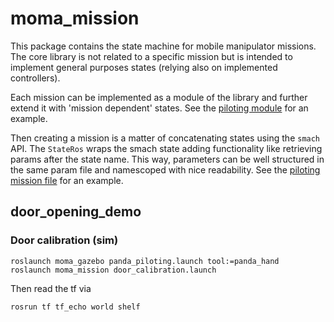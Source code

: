 # moma_mission

This package contains the state machine for mobile manipulator missions.
The core library is not related to a specific mission but is intended to implement general purposes states (relying also on implemented controllers).


Each mission can be implemented as a module of the library and further extend it with 'mission dependent' states. See the [piloting module](src/moma_mission/missions/piloting) for an example.


Then creating a mission is a matter of concatenating states using the `smach` API. The `StateRos` wraps the smach state adding functionality like retrieving params after the state name. This way, parameters can be well structured in the same param file and namescoped with nice readability. See the [piloting mission file](config/state_machine/piloting.yaml) for an example.


## door_opening_demo

### Door calibration (sim)
```
roslaunch moma_gazebo panda_piloting.launch tool:=panda_hand
roslaunch moma_mission door_calibration.launch
```
Then read the tf via
```
rosrun tf tf_echo world shelf
```


